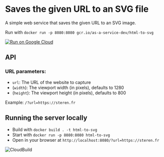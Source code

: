 # Saves the given URL to an SVG file

A simple web service that saves the given URL to an SVG image.

Run with `docker run -p 8080:8080 gcr.io/as-a-service-dev/html-to-svg`

[![Run on Google Cloud](https://storage.googleapis.com/cloudrun/button.svg)](https://deploy.cloud.run)

## API

### URL parameters:

* `url`: The URL of the website to capture
* (`width`): The viewport width (in pixels), defaults to 1280
* (`height`): The viewport height (in pixels), defaults to 800

Example: `/?url=https://steren.fr`

## Running the server locally

* Build with `docker build . -t html-to-svg`
* Start with `docker run -p 8080:8080 html-to-svg`
* Open in your browser at `http://localhost:8080/?url=https://steren.fr`

![CloudBuild](https://badger-l7zawt5jsq-uw.a.run.app/build/status?project=as-a-service-dev&id=6fd4fa14-6e16-4a60-a754-9fd4ffe8872d)
